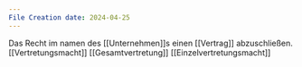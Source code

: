 ```yaml
---
File Creation date: 2024-04-25
---
```

Das Recht im namen des [[Unternehmen]]s einen [[Vertrag]] abzuschließen.
[[Vertretungsmacht]]
[[Gesamtvertretung]]
[[Einzelvertretungsmacht]]